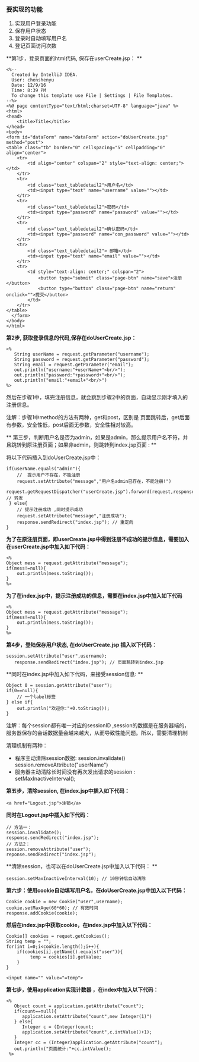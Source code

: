 ### 要实现的功能

1. 实现用户登录功能
2. 保存用户状态
3. 登录时自动填写用户名
4. 登记页面访问次数 

**第1步，登录页面的html代码, 保存在userCreate.jsp： **

```
<%--
  Created by IntelliJ IDEA.
  User: chenshenyu
  Date: 12/9/16
  Time: 8:39 PM
  To change this template use File | Settings | File Templates.
--%>
<%@ page contentType="text/html;charset=UTF-8" language="java" %>
<html>
<head>
    <title>Title</title>
</head>
<body>
<form id="dataForm" name="dataForm" action="doUserCreate.jsp" method="post">
<table class="tb" border="0" cellspacing="5" cellpadding="0" align="center">
    <tr>
        <td align="center" colspan="2" style="text-align: center;"></td>
    </tr>
    <tr>
        <td class="text_tabledetail2">用户名</td>
        <td><input type="text" name="username" value=""></td>
    </tr>
    <tr>
        <td class="text_tabledetail2">密码</td>
        <td><input type="password" name="password" value=""></td>
    </tr>
    <tr>
        <td class="text_tabledetail2">确认密码</td>
        <td><input type="password" name="con_password" value=""></td>
    </tr>
    <tr>
        <td class="text_tabledetail2"> 邮箱</td>
        <td><input type="text" name="email" value=""></td>
    </tr>
    <tr>
        <td style="text-align: center;" colspan="2">
            <button type="submit" class="page-btn" name="save">注册</button>
            <button type="button" class="page-btn" name="return" onclick="">提交</button>
        </td>
    </tr>
</table>
  </form>
</body>
</html>
```

**第2步, 获取登录信息的代码,保存在doUserCreate.jsp：**

```
<%   
   String userName = request.getParameter("username");
   String password = request.getParameter("password"); 
   String email = request.getParameter("email"); 
   out.println("username:"+userName+"<br/>");
   out.println("password:"+password+"<br/>"); 
   out.println("email:"+email+"<br/>")
%>
```

然后在步骤1中，填完注册信息，就会跳到步骤2中的页面，自动显示刚才填入的注册信息。

注解：步骤1中method的方法有两种，get和post，区别是 页面跳转后，get后面有参数，安全性低，post后面无参数，安全性相对较高。

** 第三步，判断用户名是否为admin，如果是admin，那么提示用户名不符，并且跳转到原注册页面；如果非admin，则跳转到index.jsp页面 :  **

将以下代码插入到doUserCreate.jsp中：

```
if(userName.equals("admin"){ 
    //  提示用户不存在，不能注册  
    request.setAttribute("message","用户名admin已存在，不能注册!")
    request.getRequestDispatcher("userCreate.jsp").forword(request,response); // 转发
 } else{
    // 提示注册成功 ,同时提示成功 
    request.setAttribute("message","注册成功");
    response.sendRedirect("index.jsp"); // 重定向
}
```

**为了在原注册页面，即userCreate.jsp中得到注册不成功的提示信息，需要加入在userCreate.jsp中加入如下代码：**

```
<%  
Object mess = request.getAttribute("message");
if(mess!=null){
    out.println(mess.toString());
}
%>
```

**为了在index.jsp中，提示注册成功的信息，需要在index.jsp中加入如下代码**

```
<% 
Object mess = request.getAttribute("message");
if(mess!=null){
    out.println(mess.toString());
}
%>
```

**第4步，登陆保存用户状态, 在doUserCreate.jsp 插入以下代码：**

```
session.setAttribute("user",username); 
   response.sendRedirect("index.jsp"); // 页面跳转到index.jsp
```

**同时在index.jsp中加入如下代码，来接受session信息: **

```
Object 0 = session.getAttribute("user"); 
if(0==null){ 
    // 一个label标签
} else if{ 
    out.println("欢迎你:"+0.toString());
}
```

注解：每个session都有唯一对应的sessionID ,session的数据是在服务器端的，服务器保存的会话数据量会越来越大，从而导致性能问题。所以，需要清理机制

清理机制有两种：

* 程序主动清除session数据: session.invalidate\(\)   session.removeAttribute\("userName"\) 
* 服务器主动清除长时间没有再次发出请求的session  : setMaxInactiveInterval\(\); 

**第五步，清除session, 在index.jsp中插入如下代码：**

```
<a href="Logout.jsp">注销</a> 
```

**同时在Logout.jsp中插入如下代码：**

```
// 方法一：
session.invalidate(); 
response.sendRedirect("index.jsp"); 
// 方法2： 
session.removeAttribute("user"); 
reponse.sendRedirect("index.jsp");
```

 **清除session，也可以在doUserCreate.jsp中加入以下代码： **
```
session.setMaxInactiveInterval(10); // 10秒钟后自动清除 
```

 **第六步：使用cookie自动填写用户名，在doUserCreate.jsp中加入以下代码：**

```
Cookie cookie = new Cookie("user",username); 
cookie.setMaxAge(60*60); // 有效时间 
response.addCookie(cookie); 
```

**然后在index.jsp中获取cookie，在index.jsp中加入以下代码：**

```
Cookie[] cookies = requet.getCookies();  
String temp = "";
for(int i=0;i<cookie.length();i++){
    if(cookies[i].getName().equals("user")){ 
         temp = cookies[i].getValue; 
    }
}  

<input name="" value="=temp">  
```

**第七步，使用application实现计数器 ，在index中加入以下代码：**

```
<%  
   Object count = application.getAttribute("count"); 
   if(count==null){ 
      application.setAttribute("count",new Integer(1)")
   } else{  
      Integer c = (Integer)count;
      application.setAttribute("count",c.intValue()+1);
   }   
   Integer cc = (Integer)application.getAttribute("count"); 
   out.println("页面统计:"+cc.intValue(); 
 %>
```





















